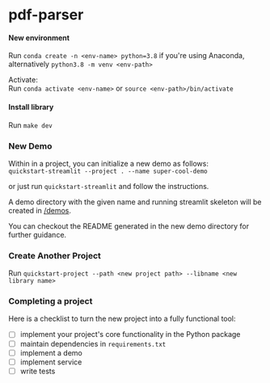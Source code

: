 # pdf-parser

#### New environment

Run `conda create -n <env-name> python=3.8` if you're using Anaconda, alternatively `python3.8 -m venv <env-path>`

Activate: <br>
Run `conda activate <env-name>` or `source <env-path>/bin/activate`

#### Install library
Run `make dev`

### New Demo

Within in a project, you can initialize a new demo as follows: <br>
`quickstart-streamlit --project . --name super-cool-demo`

or just run `quickstart-streamlit` and follow the instructions.

A demo directory with the given name and running streamlit skeleton will be created in [/demos](demos).

You can checkout the README generated in the new demo directory for further guidance.

### Create Another Project

Run `quickstart-project --path <new project path> --libname <new library name>`    

### Completing a project
Here is a checklist to turn the new project into a fully functional tool:
- [ ] implement your project's core functionality in the Python package
- [ ] maintain dependencies in `requirements.txt`
- [ ] implement a demo
- [ ] implement service
- [ ] write tests
